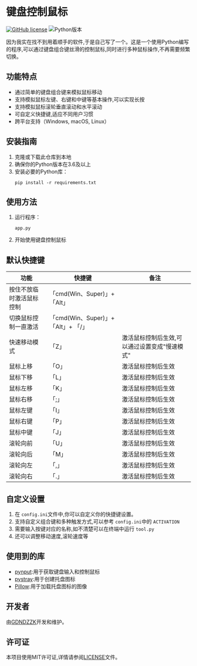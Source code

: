 # 键盘控制鼠标

[![GitHub license](https://img.shields.io/github/license/GDNDZZK/keyboardControlMouse.svg)](https://github.com/GDNDZZK/keyboardControlMouse/blob/master/LICENSE) ![Python版本](https://img.shields.io/badge/python-3.6%2B-blue)

因为我实在找不到用着顺手的软件,于是自己写了一个。这是一个使用Python编写的程序,可以通过键盘组合键丝滑的控制鼠标,同时进行多种鼠标操作,不再需要频繁切换。

## 功能特点

- 通过简单的键盘组合键来模拟鼠标移动
- 支持模拟鼠标左键、右键和中键等基本操作,可以实现长按
- 支持模拟鼠标滚轮垂直滚动和水平滚动
- 可自定义快捷键,适应不同用户习惯
- 跨平台支持（Windows, macOS, Linux）

## 安装指南

1. 克隆或下载此仓库到本地
2. 确保你的Python版本在3.6及以上
3. 安装必要的Python库：
   ```shell
   pip install -r requirements.txt
   ```

## 使用方法

1. 运行程序：
   ```
   app.py
   ```
2. 开始使用键盘控制鼠标

## 默认快捷键

| 功能                     | 快捷键                              | 备注                                          |
| ------------------------ | ----------------------------------- | --------------------------------------------- |
| 按住不放临时激活鼠标控制 | 「cmd(Win、Super)」+「Alt」         |                                               |
| 切换鼠标控制一直激活     | 「cmd(Win、Super)」+「Alt」+ 「/」 |                                               |
| 快速移动模式             | 「Z」                               | 激活鼠标控制后生效,可以通过设置变成"慢速模式" |
| 鼠标上移                 | 「O」                               | 激活鼠标控制后生效                            |
| 鼠标下移                 | 「L」                               | 激活鼠标控制后生效                            |
| 鼠标左移                 | 「K」                               | 激活鼠标控制后生效                            |
| 鼠标右移                 | 「;」                               | 激活鼠标控制后生效                            |
| 鼠标左键                 | 「I」                               | 激活鼠标控制后生效                            |
| 鼠标右键                 | 「P」                               | 激活鼠标控制后生效                            |
| 鼠标中键                 | 「J」                               | 激活鼠标控制后生效                            |
| 滚轮向前                 | 「U」                               | 激活鼠标控制后生效                            |
| 滚轮向后                 | 「M」                               | 激活鼠标控制后生效                            |
| 滚轮向左                 | 「,」                               | 激活鼠标控制后生效                            |
| 滚轮向右                 | 「.」                               | 激活鼠标控制后生效                            |

## 自定义设置

1. 在 `config.ini`文件中,你可以自定义你的快捷键设置。
2. 支持自定义组合键和多种触发方式,可以参考 `config.ini`中的 `ACTIVATION`
3. 需要输入按键对应的名称,如不清楚可以在终端中运行 `tool.py`
4. 还可以调整移动速度,滚轮速度等

## 使用到的库

- [pynput](https://github.com/moses-palmer/pynput):用于获取键盘输入和控制鼠标
- [pystray](https://github.com/moses-palmer/pystray):用于创建托盘图标
- [Pillow](https://github.com/python-pillow):用于加载托盘图标的图像

## 开发者

由[GDNDZZK](https://github.com/GDNDZZK)开发和维护。

## 许可证

本项目使用MIT许可证,详情请参阅[LICENSE](https://github.com/GDNDZZK/keyboardControlMouse/blob/master/LICENSE)文件。
